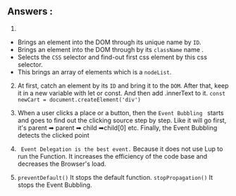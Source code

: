 
## Answers : 
 
1. 
-  Brings an element into the DOM through its unique name by `ID`.
-  Brings an element into the DOM through by its `className` name .
- Selects the `CSS` selector and find-out first css element by this css selector.
- This brings an array of elements which is a `nodeList`.

2. At first, catch an element by its `ID` and bring it to the `DOM`.
After that, keep it in a new variable with let or const. And then add .innerText to it. 
` const newCart = document.createElement('div') `

3. When a user clicks a place or a button, then the `Event Bubbling ` starts and goes to find out the clicking source step by step. Like it will go first, it's parent ➡ parent ➡ child ➡child[0] etc. Finally, the Event Bubbling detects the clicked point

4. ` Event Delegation is the best event.` Because it does not use Lup to run the Function. It increases the efficiency of the code base and decreases the Browser's load.

 5. `preventDefault()` It stops the default function.
`stopPropagation()`  It stops the Event Bubbling.

